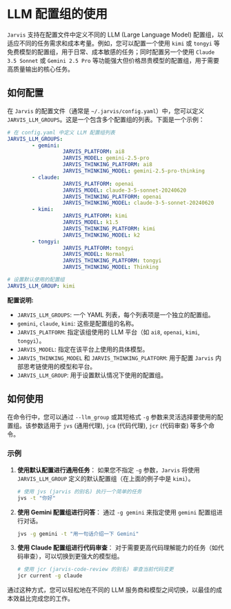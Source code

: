 # LLM 配置组的使用

`Jarvis` 支持在配置文件中定义不同的 LLM (Large Language Model) 配置组，以适应不同的任务需求和成本考量。例如，您可以配置一个使用 `kimi` 或 `tongyi` 等免费模型的配置组，用于日常、成本敏感的任务；同时配置另一个使用 `Claude 3.5 Sonnet` 或 `Gemini 2.5 Pro` 等功能强大但价格昂贵模型的配置组，用于需要高质量输出的核心任务。

## 如何配置

在 `Jarvis` 的配置文件（通常是 `~/.jarvis/config.yaml`）中，您可以定义 `JARVIS_LLM_GROUPS`。这是一个包含多个配置组的列表。下面是一个示例：

```yaml
# 在 config.yaml 中定义 LLM 配置组列表
JARVIS_LLM_GROUPS:
        - gemini:
                  JARVIS_PLATFORM: ai8
                  JARVIS_MODEL: gemini-2.5-pro
                  JARVIS_THINKING_PLATFORM: ai8
                  JARVIS_THINKING_MODEL: gemini-2.5-pro-thinking
        - claude:
                  JARVIS_PLATFORM: openai
                  JARVIS_MODEL: claude-3-5-sonnet-20240620
                  JARVIS_THINKING_PLATFORM: openai
                  JARVIS_THINKING_MODEL: claude-3-5-sonnet-20240620
        - kimi:
                  JARVIS_PLATFORM: kimi
                  JARVIS_MODEL: k1.5
                  JARVIS_THINKING_PLATFORM: kimi
                  JARVIS_THINKING_MODEL: k2
        - tongyi:
                  JARVIS_PLATFORM: tongyi
                  JARVIS_MODEL: Normal
                  JARVIS_THINKING_PLATFORM: tongyi
                  JARVIS_THINKING_MODEL: Thinking

# 设置默认使用的配置组
JARVIS_LLM_GROUP: kimi
```

**配置说明:**
*   `JARVIS_LLM_GROUPS`: 一个 YAML 列表，每个列表项是一个独立的配置组。
*   `gemini`, `claude`, `kimi`: 这些是配置组的名称。
*   `JARVIS_PLATFORM`: 指定该组使用的 LLM 平台（如 `ai8`, `openai`, `kimi`, `tongyi`）。
*   `JARVIS_MODEL`: 指定在该平台上使用的具体模型。
*   `JARVIS_THINKING_MODEL` 和 `JARVIS_THINKING_PLATFORM`: 用于配置 `Jarvis` 内部思考链使用的模型和平台。
*   `JARVIS_LLM_GROUP`: 用于设置默认情况下使用的配置组。

## 如何使用

在命令行中，您可以通过 `--llm_group` 或其短格式 `-g` 参数来灵活选择要使用的配置组。该参数适用于 `jvs` (通用代理), `jca` (代码代理), `jcr` (代码审查) 等多个命令。

### 示例

1.  **使用默认配置进行通用任务**：
    如果您不指定 `-g` 参数，`Jarvis` 将使用 `JARVIS_LLM_GROUP` 定义的默认配置组（在上面的例子中是 `kimi`）。
    ```bash
    # 使用 jvs (jarvis 的别名) 执行一个简单的任务
    jvs -t "你好"
    ```

2.  **使用 Gemini 配置组进行问答**：
    通过 `-g gemini` 来指定使用 `gemini` 配置组进行对话。
    ```bash
    jvs -g gemini -t "用一句话介绍一下 Gemini"
    ```

3.  **使用 Claude 配置组进行代码审查**：
    对于需要更高代码理解能力的任务（如代码审查），可以切换到更强大的模型组。
    ```bash
    # 使用 jcr (jarvis-code-review 的别名) 审查当前代码变更
    jcr current -g claude
    ```

通过这种方式，您可以轻松地在不同的 LLM 服务商和模型之间切换，以最佳的成本效益比完成您的工作。
